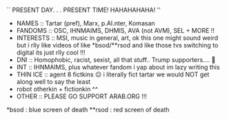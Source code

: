 `` PRESENT DAY. . . PRESENT TIME! HAHAHAHAHA! ''

- NAMES :: Tartar (pref), Marx, p.AI.nter, Komasan
- FANDOMS :: OSC, IHNMAIMS, DHMIS, AVA (not AVM), SEL + MORE !!
- INTERESTS :: MSI, music in general, art, ok this one might sound weird but i rlly like videos of like *bsod/**rsod and like those tvs switching to digital its just rlly cool !!!
- DNI :: Homophobic, racist, sexist, all that stuff.. Trump supporters.... 🤮 
- INT :: IHNMAIMS, plus whatever fandom i yap about im lazy writing this
- THIN ICE :: agent 8 fictkins 😐 i literally fict tartar we would NOT get along well to say the least
- robot otherkin + fictionkin ^^
- OTHER :: PLEASE GO SUPPORT ARAB.ORG !!!


*bsod : blue screen of death
**rsod : red screen of death
